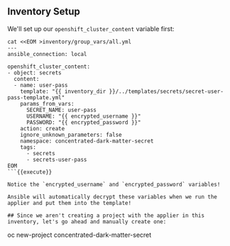## Inventory Setup

We'll set up our `openshift_cluster_content` variable first:
```
cat <<EOM >inventory/group_vars/all.yml
---
ansible_connection: local

openshift_cluster_content:
- object: secrets
  content:
  - name: user-pass
    template: "{{ inventory_dir }}/../templates/secrets/secret-user-pass-template.yml"
    params_from_vars: 
      SECRET_NAME: user-pass
      USERNAME: "{{ encrypted_username }}"
      PASSWORD: "{{ encrypted_password }}"
    action: create
    ignore_unknown_parameters: false
    namespace: concentrated-dark-matter-secret
    tags:
      - secrets
      - secrets-user-pass
EOM
```{{execute}}

Notice the `encrypted_username` and `encrypted_password` variables!

Ansible will automatically decrypt these variables when we run the applier and put them into the template!

## Since we aren't creating a project with the applier in this inventory, let's go ahead and manually create one:

```
oc new-project concentrated-dark-matter-secret
```{{execute}}
